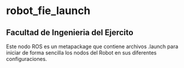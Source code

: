 # robot_fie_launch
## Facultad de Ingenieria del Ejercito
Este nodo ROS es un metapackage que contiene archivos .launch para iniciar de forma sencilla los nodos del Robot en sus diferentes configuraciones.

